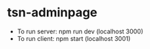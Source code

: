 # tsn-adminpage

- To run server: npm run dev (localhost 3000)
- To run client: npm start (localhost 3001)
